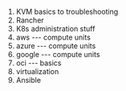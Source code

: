 1. KVM basics to troubleshooting
2. Rancher
3. K8s administration stuff
4. aws --- compute units
5. azure --- compute units
7. google --- compute units
8. oci --- basics
9. virtualization
10. Ansible